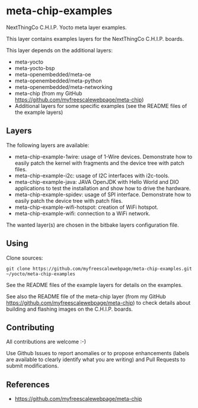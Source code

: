 meta-chip-examples
==

NextThingCo C.H.I.P. Yocto meta layer examples.

This layer contains examples layers for the NextThingCo C.H.I.P. boards.

This layer depends on the additional layers:
* meta-yocto
* meta-yocto-bsp
* meta-openembedded/meta-oe
* meta-openembedded/meta-python
* meta-openembedded/meta-networking
* meta-chip (from my GitHub https://github.com/myfreescalewebpage/meta-chip)
* Additional layers for some specific examples (see the README files of the example layers)


Layers
--

The following layers are available:
* meta-chip-example-1wire: usage of 1-Wire devices. Demonstrate how to easily patch the kernel with fragments and the device tree with patch files.
* meta-chip-example-i2c: usage of I2C interfaces with i2c-tools.
* meta-chip-example-java: JAVA OpenJDK with Hello World and DIO applications to test the installation and show how to drive the hardware.
* meta-chip-example-spidev: usage of SPI interface. Demonstrate how to easily patch the device tree with patch files.
* meta-chip-example-wifi-hotspot: creation of WiFi hotspot.
* meta-chip-example-wifi: connection to a WiFi network.

The wanted layer(s) are chosen in the bitbake layers configuration file.


Using
--

Clone sources:

	git clone https://github.com/myfreescalewebpage/meta-chip-examples.git ~/yocto/meta-chip-examples

See the README files of the example layers for details on the examples.

See also the README file of the meta-chip layer (from my GitHub https://github.com/myfreescalewebpage/meta-chip) to check details about building and flashing images on the C.H.I.P. boards.


Contributing
--

All contributions are welcome :-)

Use Github Issues to report anomalies or to propose enhancements (labels are available to clearly identify what you are writing) and Pull Requests to submit modifications.


References
--

* https://github.com/myfreescalewebpage/meta-chip
